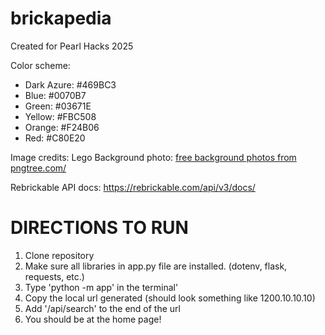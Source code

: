 # brickapedia
Created for Pearl Hacks 2025

Color scheme:
- Dark Azure: #469BC3
- Blue:  #0070B7
- Green: #03671E
- Yellow: #FBC508
- Orange:  #F24B06
- Red:  #C80E20

Image credits:
 Lego Background photo: <a href='https://pngtree.com/freebackground/colorful-tetris-lego-blocks-background_1340017.html'>free background photos from pngtree.com/</a>

Rebrickable API docs: https://rebrickable.com/api/v3/docs/

# DIRECTIONS TO RUN
1. Clone repository
2. Make sure all libraries in app.py file are installed. (dotenv, flask, requests, etc.)
3. Type 'python -m app' in the terminal'
4. Copy the local url generated (should look something like 1200.10.10.10)
5. Add '/api/search' to the end of the url
6. You should be at the home page!
